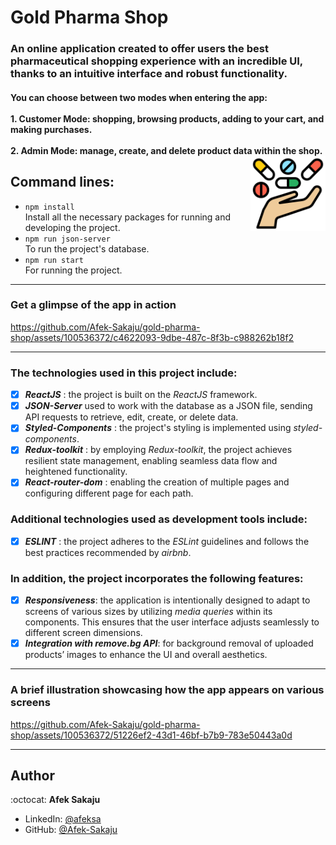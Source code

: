 # Gold Pharma Shop

### An online application created to offer users the best pharmaceutical shopping experience with an incredible UI, thanks to an intuitive interface and robust functionality.

#### You can choose between two modes when entering the app: </br></br>1. Customer Mode: shopping, browsing products, adding to your cart, and making purchases. </br></br>2. Admin Mode: manage, create, and delete product data within the shop.<img src="./readme-resources/medicine-logo.png" width=120px height=120px align="right">

## **Command lines:**

- `npm install` <br /> Install all the necessary packages for running and developing the project.
- `npm run json-server`<br /> To run the project's database.
- `npm run start`<br /> For running the project.

---

### **Get a glimpse of the app in action**

https://github.com/Afek-Sakaju/gold-pharma-shop/assets/100536372/c4622093-9dbe-487c-8f3b-c988262b18f2

---

### The technologies used in this project include:

- [x] _**ReactJS**_ : the project is built on the _ReactJS_ framework.
- [x] _**JSON-Server**_ used to work with the database as a JSON file, sending API requests to retrieve, edit, create, or delete data.
- [x] _**Styled-Components**_ : the project's styling is implemented using _styled-components_.
- [x] _**Redux-toolkit**_ : by employing _Redux-toolkit_, the project achieves resilient state management, enabling seamless data flow and heightened functionality.
- [x] _**React-router-dom**_ : enabling the creation of multiple pages and configuring different page for each path.

### Additional technologies used as development tools include:

- [x] _**ESLINT**_ : the project adheres to the _ESLint_ guidelines and follows the best practices recommended by _airbnb_.

### In addition, the project incorporates the following features:

- [x] _**Responsiveness**_: the application is intentionally designed to adapt to screens of various sizes by utilizing _media queries_ within its components. This ensures that the user interface adjusts seamlessly to different screen dimensions.
- [x] _**Integration with remove.bg API**_: for background removal of uploaded products’ images to enhance the UI and overall aesthetics.

---

### **A brief illustration showcasing how the app appears on various screens**

https://github.com/Afek-Sakaju/gold-pharma-shop/assets/100536372/51226ef2-43d1-46bf-b7b9-783e50443a0d

---

## Author

:octocat: **Afek Sakaju**

- LinkedIn: [@afeksa](https://www.linkedin.com/in/afeksa/)
- GitHub: [@Afek-Sakaju](https://github.com/Afek-Sakaju)

